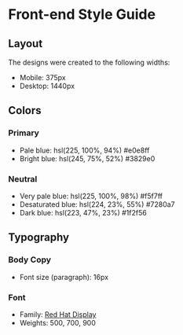 # Front-end Style Guide

## Layout

The designs were created to the following widths:

-   Mobile: 375px
-   Desktop: 1440px

## Colors

### Primary

-   Pale blue: hsl(225, 100%, 94%) #e0e8ff
-   Bright blue: hsl(245, 75%, 52%) #3829e0

### Neutral

-   Very pale blue: hsl(225, 100%, 98%) #f5f7ff
-   Desaturated blue: hsl(224, 23%, 55%) #7280a7
-   Dark blue: hsl(223, 47%, 23%) #1f2f56

## Typography

### Body Copy

-   Font size (paragraph): 16px

### Font

-   Family: [Red Hat Display](https://fonts.google.com/specimen/Red+Hat+Display)
-   Weights: 500, 700, 900
